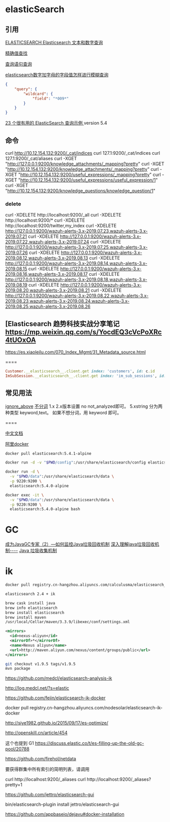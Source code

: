 # elasticSearch

## 引用

[ELASTICSEARCH Elasticsearch 文本和数字查询](https://wenchao.ren/archives/349)

[精确值查找](https://www.elastic.co/guide/cn/elasticsearch/guide/current/_finding_exact_values.html)

[查询语句查询](http://cwiki.apachecn.org/pages/viewpage.action?pageId=4883355)

[elasticsearch数字加字母的字段值怎样进行模糊查询](https://elasticsearch.cn/question/440)

```json
{
    "query": {
        "wildcard": {
            "field": "*009*"
        }
    }
}
```


[23 个很有用的 ElasticSearch 查询示例 ](https://coyee.com/article/10764-23-useful-elasticsearch-example-queries)
version 5.4

## 命令

curl http://10.12.154.132:9200/_cat/indices
curl 127.1:9200/_cat/indices
curl 127.1:9200/_cat/aliases
curl -XGET "http://127.0.0.1:9200/knowledge_attachments/_mapping?pretty"
curl -XGET "http://10.12.154.132:9200/knowledge_attachments/_mapping?pretty"
curl -XGET "http://10.12.154.132:9200/useful_expressions/_mapping?pretty"
curl -XGET "http://10.12.154.132:9200/useful_expressions/useful_expression/1"
curl -XGET "http://10.12.154.132:9200/knowledge_questions/knowledge_question/1"

### delete

curl -XDELETE http://localhost:9200/_all
curl -XDELETE http://localhost:9200/*
curl -XDELETE http://localhost:9200/twitter,my_index
curl -XDELETE http://127.0.0.1:9200/wazuh-alerts-3.x-2019.07.23,wazuh-alerts-3.x-2019.07.21
curl -XDELETE http://127.0.0.1:9200/wazuh-alerts-3.x-2019.07.22,wazuh-alerts-3.x-2019.07.24
curl -XDELETE http://127.0.0.1:9200/wazuh-alerts-3.x-2019.07.25,wazuh-alerts-3.x-2019.07.26
curl -XDELETE http://127.0.0.1:9200/wazuh-alerts-3.x-2019.08.12,wazuh-alerts-3.x-2019.08.13
curl -XDELETE http://127.0.0.1:9200/wazuh-alerts-3.x-2019.08.14,wazuh-alerts-3.x-2019.08.15
curl -XDELETE http://127.0.0.1:9200/wazuh-alerts-3.x-2019.08.16,wazuh-alerts-3.x-2019.08.17
curl -XDELETE http://127.0.0.1:9200/wazuh-alerts-3.x-2019.08.18,wazuh-alerts-3.x-2019.08.19
curl -XDELETE http://127.0.0.1:9200/wazuh-alerts-3.x-2019.08.20,wazuh-alerts-3.x-2019.08.21
curl -XDELETE http://127.0.0.1:9200/wazuh-alerts-3.x-2019.08.22,wazuh-alerts-3.x-2019.08.23,wazuh-alerts-3.x-2019.08.24,wazuh-alerts-3.x-2019.08.25,wazuh-alerts-3.x-2019.08.26


## [Elasticsearch 趋势科技实战分享笔记 https://mp.weixin.qq.com/s/YocdEQ3cVcPoXRc4tUOxOA
https://es.xiaoleilu.com/070_Index_Mgmt/31_Metadata_source.html

====

```ruby
Customer.__elasticsearch__.client.get index: 'customers', id: c.id
ImSubSession.__elasticsearch__.client.get index: 'im_sub_sessions', id: i.id

```

## 常见用法

[ignore_above](http://cwiki.apachecn.org/pages/viewpage.action?pageId=10028661)
[不分词](https://elasticsearch.cn/question/1913)
1.x 2.x版本设置 no not_analyzed即可。
5.xstring 分为两种类型 keyword,text。 如果不想分词，用 keyword 即可。

====

[中文文档](http://www.apache.wiki/pages/viewpage.action?pageId=4260364)

[阿里docker](https://dev.aliyun.com/detail.html?spm=5176.1972343.2.2.z0jcdt&repoId=1209)

```bash
docker pull elasticsearch:5.4.1-alpine

docker run -d -v "$PWD/config":/usr/share/elasticsearch/config elasticsearch

docker run -d \
  -v "$PWD/data":/usr/share/elasticsearch/data \
  -p 9220:9200 \
  elasticsearch:5.4.0-alpine

docker exec -it \
  -v "$PWD/data":/usr/share/elasticsearch/data \
  -p 9220:9200 \
  elasticsearch:5.4.0-alpine bash
```

GC 
=======

[成为JavaGC专家（2）—如何监控Java垃圾回收机制](http://www.importnew.com/2057.html)
[深入理解java垃圾回收机制----](http://www.cnblogs.com/sunniest/p/4575144.html)
[Java 垃圾收集机制](http://wiki.jikexueyuan.com/project/java-vm/garbage-collection-mechanism.html)

ik
=====

```bash
docker pull registry.cn-hangzhou.aliyuncs.com/calculusma/elasticsearch_ik

elasticsearch 2.4 + ik
```

```bash
brew cask install java
brew info elasticsearch
brew install elasticsearch
brew install maven
/usr/local/Cellar/maven/3.3.9/libexec/conf/settings.xml
```

```xml
<mirrors>
  <id>nexus-aliyun</id>
  <mirrorOf>*</mirrorOf>
  <name>Nexus aliyun</name>
  <url>http://maven.aliyun.com/nexus/content/groups/public</url>
</mirrors>
```

```bash
git checkout v1.9.5 tags/v1.9.5
mvn package
```

https://github.com/medcl/elasticsearch-analysis-ik

http://log.medcl.net/?s=elastic

https://github.com/feiin/elasticsearch-ik-docker

docker pull registry.cn-hangzhou.aliyuncs.com/nodesolar/elasticsearch-ik-docker

http://siye1982.github.io/2015/09/17/es-optimize/

http://openskill.cn/article/454

这个也提到 G1
https://discuss.elastic.co/t/es-filling-up-the-old-gc-pool/20788

https://github.com/firehol/netdata


要获得群集中所有索引的简明列表，请调用

curl http://localhost:9200/_aliases
curl http://localhost:9200/_aliases?pretty=1

https://github.com/jettro/elasticsearch-gui

bin/elasticsearch-plugin install jettro/elasticsearch-gui

https://github.com/appbaseio/dejavu#docker-installation

